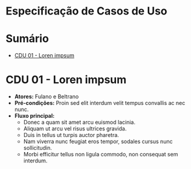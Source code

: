 # Especificação de Casos de Uso

# Sumário

- [CDU 01 - Loren impsum](CDU-01-Loren-impsum)

# CDU 01 - Loren impsum
 - **Atores:** Fulano e Beltrano
 - **Pré-condições:** Proin sed elit interdum velit tempus convallis ac nec nunc.
 - **Fluxo principal:**
   * Donec a quam sit amet arcu euismod lacinia.
   * Aliquam ut arcu vel risus ultrices gravida.
   * Duis in tellus ut turpis auctor pharetra.
   * Nam viverra nunc feugiat eros tempor, sodales cursus nunc sollicitudin.
   * Morbi efficitur tellus non ligula commodo, non consequat sem interdum.
